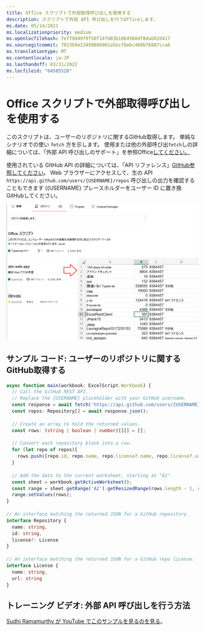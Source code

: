 ```yaml
---
title: Office スクリプトで外部取得呼び出しを使用する
description: スクリプトで外部 API 呼び出しを行うOfficeします。
ms.date: 05/14/2021
ms.localizationpriority: medium
ms.openlocfilehash: feff9d49f9f50f14fd83b1864568df8dab02d417
ms.sourcegitcommit: 7023b9e23499806901a5ecf8ebc460b76887cca6
ms.translationtype: MT
ms.contentlocale: ja-JP
ms.lasthandoff: 03/31/2022
ms.locfileid: "64585528"
---
```

# <a name="use-external-fetch-calls-in-office-scripts"></a>Office スクリプトで外部取得呼び出しを使用する

このスクリプトは、ユーザーのリポジトリに関するGitHub取得します。 単純なシナリオでの使い `fetch` 方を示します。 使用または他の外部呼び出`fetch`しの詳細については、「外部 API 呼び出しのサポート」を参照Office[してください。](../../develop/external-calls.md)

使用されている GItHub API の詳細については、「API リファレンス」[GitHub参照してください](https://docs.github.com/rest/reference/repos#list-repositories-for-a-user)。 Web ブラウザーにアクセスして、生の API `https://api.github.com/users/{USERNAME}/repos` 呼び出しの出力を確認することもできます ({USERNAME} プレースホルダーをユーザー ID に置き換GitHubしてください。

![リポジトリ情報の取得例](../../images/git.png)

## <a name="sample-code-get-basic-information-about-users-github-repositories"></a>サンプル コード: ユーザーのリポジトリに関するGitHub取得する

```TypeScript
async function main(workbook: ExcelScript.Workbook) {
  // Call the GitHub REST API.
  // Replace the {USERNAME} placeholder with your GitHub username.
  const response = await fetch('https://api.github.com/users/{USERNAME}/repos');
  const repos: Repository[] = await response.json();
  
  // Create an array to hold the returned values.
  const rows: (string | boolean | number)[][] = [];

  // Convert each repository block into a row.
  for (let repo of repos){ 
    rows.push([repo.id, repo.name, repo.license?.name, repo.license?.url])
  }

  // Add the data to the current worksheet, starting at "A2".
  const sheet = workbook.getActiveWorksheet();
  const range = sheet.getRange('A2').getResizedRange(rows.length - 1, rows[0].length - 1);
  range.setValues(rows);
}

// An interface matching the returned JSON for a GitHub repository.
interface Repository {
  name: string,
  id: string,
  license?: License 
}

// An interface matching the returned JSON for a GitHub repo license.
interface License {
  name: string,
  url: string
}
```

## <a name="training-video-how-to-make-external-api-calls"></a>トレーニング ビデオ: 外部 API 呼び出しを行う方法

[Sudhi Ramamurthy が YouTube でこのサンプルを見るのを見る](https://youtu.be/fulP29J418E)。
